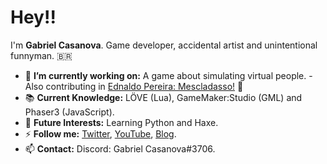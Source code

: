 # Hey!!
I'm **Gabriel Casanova**. Game developer, accidental artist and unintentional funnyman. 🇧🇷

* 🔭 **I’m currently working on:** A game about simulating virtual people. - Also contributing in [Ednaldo Pereira: Mescladasso!](https://github.com/ednaldogame) 🤖
* 📚 **Current Knowledge:** LÖVE (Lua), GameMaker:Studio (GML) and Phaser3 (JavaScript).
* 🔎 **Future Interests:** Learning Python and Haxe.
* ⚡ **Follow me:** [Twitter](https://twitter.com/casanova_games), [YouTube](https://www.youtube.com/channel/UCdSgQXsG4uW9r6NZi4hR8RQ), [Blog](https://casanovagames.github.io/).
* 📫 **Contact:** Discord: Gabriel Casanova#3706.
